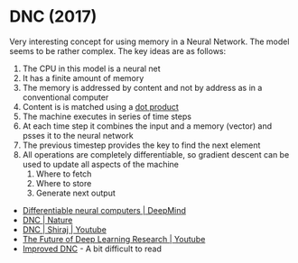 # DNC (2017)

Very interesting concept for using memory in a Neural Network. The model seems to be rather complex. The key ideas are as follows:

1. The CPU in this model is a neural net
2. It has a finite amount of memory 
3. The memory is addressed by content and not by address as in a conventional computer
4. Content is is matched using a [dot product](dot%20product.md)
5. The machine executes in series of time steps
6. At each time step it combines the input and a memory (vector) and psses it to the neural network
7. The previous timestep provides the key to find the next element
8. All operations are completely differentiable, so gradient descent can be used to update all aspects of the machine
    1. Where to fetch
    2. Where to store
    3. Generate next output


* [Differentiable neural computers | DeepMind](https://deepmind.com/blog/differentiable-neural-computers/)
* [DNC | Nature](https://www.nature.com/articles/nature19477)
* [DNC | Shiraj | Youtube](https://www.youtube.com/watch?v=r5XKzjTFCZQ)
* [The Future of Deep Learning Research | Youtube]( https://www.youtube.com/watch?v=WTnxE0wjZaM)
* [Improved DNC](http://papers.nips.cc/paper/6298-scaling-memory-augmented-neural-networks-with-sparse-reads-and-writes.pdf) - A bit difficult to read
